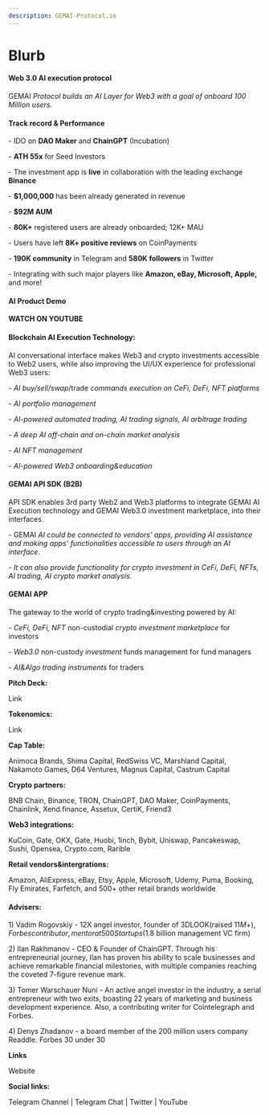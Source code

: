 ```yaml
---
description: GEMAI-Protocol.io
---
```


# Blurb

#### **Web 3.0 AI execution protocol** <a href="#web-3.0-ai-execution-protocol" id="web-3.0-ai-execution-protocol"></a>

GEMAI _Protocol builds an AI Layer for Web3 with a goal of onboard 100 Million users._

#### **Track record & Performance** <a href="#track-record-and-performance" id="track-record-and-performance"></a>

\- IDO on **DAO Maker** and **ChainGPT** (Incubation)

\- **ATH 55x** for Seed Investors

\- The investment app is **live** in collaboration with the leading exchange **Binance**

\- **$1,000,000** has been already generated in revenue

\- **$92M AUM**

\- **80K+** registered users are already onboarded; 12K+ MAU

\- Users have left **8K+ positive reviews** on CoinPayments

\- **190K community** in Telegram and **580K followers** in Twitter

\- Integrating with such major players like **Amazon, eBay, Microsoft, Apple,** and more!

#### AI Product Demo <a href="#ai-product-demo" id="ai-product-demo"></a>

**WATCH ON YOUTUBE**

#### Blockchain AI Execution Technology: <a href="#blockchain-ai-execution-technology" id="blockchain-ai-execution-technology"></a>

AI conversational interface makes Web3 and crypto investments accessible to Web2 users, while also improving the UI/UX experience for professional Web3 users:

_- AI buy/sell/swap_/trade _commands execution on CeFi, DeFi, NFT platforms_

_- AI portfolio management_

_- AI-powered automated trading, AI trading signals, AI arbitrage trading_

_- A deep AI off-chain and on-chain market analysis_

_- AI NFT management_

_- AI-powered Web3 onboarding\&education_

#### GEMAI API SDK (B2B) <a href="#gt-api-sdk-b2b" id="gt-api-sdk-b2b"></a>

API SDK enables 3rd party Web2 and Web3 platforms to integrate GEMAI AI Execution technology and GEMAI Web3.0 investment marketplace, into their interfaces.

_-_ GEMAI _AI could be connected to vendors' apps, providing AI assistance and making apps' functionalities accessible to users through an AI interface._

_- It can also provide functionality for crypto investment in CeFi, DeFi, NFTs, AI trading, AI crypto market analysis._

#### GEMAI APP <a href="#gt-app" id="gt-app"></a>

The gateway to the world of crypto trading\&investing powered by AI:

_- CeFi, DeFi, NFT_ non-custodial _crypto investment marketplace_ for investors

_- Web3.0_ non-custody _investment_ funds management for fund managers

_- AI\&Algo trading instruments_ for traders

**Pitch Deck:**

Link

**Tokenomics:**

Link

**Cap Table:**

Animoca Brands, Shima Capital, RedSwiss VC, Marshland Capital, Nakamoto Games, D64 Ventures, Magnus Capital, Castrum Capital

**Crypto partners:**

BNB Chain, Binance, TRON, ChainGPT, DAO Maker, CoinPayments, Chainlink, Xend.finance, Assetux, CertiK, Friend3

**Web3 integrations:**

KuCoin, Gate, OKX, Gate, Huobi, 1inch, Bybit, Uniswap, Pancakeswap, Sushi, Opensea, Crypto.com, Rarible

**Retail vendors\&intergrations:**

Amazon, AliExpress, eBay, Etsy, Apple, Microsoft, Udemy, Puma, Booking, Fly Emirates, Farfetch, and 500+ other retail brands worldwide

#### Advisers: <a href="#advisers" id="advisers"></a>

1\) Vadim Rogovskiy - 12X angel investor, founder of 3DLOOK(raised $11M+), Forbes contributor, mentor at 500 Startups ($1.8 billion management VC firm)

2\) Ilan Rakhmanov - CEO & Founder of ChainGPT. Through his entrepreneurial journey, Ilan has proven his ability to scale businesses and achieve remarkable financial milestones, with multiple companies reaching the coveted 7-figure revenue mark.

3\) Tomer Warschauer Nuni - An active angel investor in the industry, a serial entrepreneur with two exits, boasting 22 years of marketing and business development experience. Also, a contributing writer for Cointelegraph and Forbes.

4\) Denys Zhadanov - a board member of the 200 million users company Readdle. Forbes 30 under 30

**Links**

Website&#x20;

**Social links:**

Telegram Channel | Telegram Chat | Twitter | YouTube&#x20;
